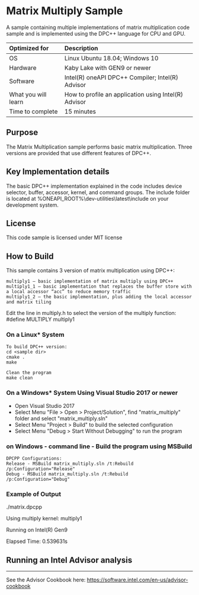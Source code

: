 # Matrix Multiply Sample
A sample containing multiple implementations of matrix multiplication code sample and  is implemented using the DPC++ language for CPU and GPU. 
  
| Optimized for                       | Description
|:---                               |:---
| OS                                | Linux Ubuntu 18.04; Windows 10
| Hardware                          | Kaby Lake with GEN9 or newer
| Software                          | Intel(R) oneAPI DPC++ Compiler; Intel(R) Advisor
| What you will learn               | How to profile an application using Intel(R) Advisor
| Time to complete                  | 15 minutes

## Purpose

The Matrix Multiplication sample performs basic matrix multiplication. Three versions are provided that use different features of DPC++.

## Key Implementation details

The basic DPC++ implementation explained in the code includes device selector, buffer, accessor, kernel, and command groups. 
The include folder is located at %ONEAPI_ROOT%\dev-utilities\latest\include on your development system.

## License  
This code sample is licensed under MIT license

## How to Build  

This sample contains 3 version of matrix multiplication using DPC++:

    multiply1 – basic implementation of matrix multiply using DPC++
    multiply1_1 – basic implementation that replaces the buffer store with a local accessor “acc” to reduce memory traffic
    multiply1_2 – the basic implementation, plus adding the local accessor and matrix tiling

Edit the line in multiply.h to select the version of the multiply function:
#define MULTIPLY multiply1


### On a Linux* System
	To build DPC++ version:
	cd <sample dir>
	cmake .
	make 

    Clean the program  
    make clean  

### On a Windows* System Using Visual Studio 2017 or newer
   * Open Visual Studio 2017
   * Select Menu "File > Open > Project/Solution", find "matrix_multiply" folder and select "matrix_multiply.sln"
   * Select Menu "Project > Build" to build the selected configuration
   * Select Menu "Debug > Start Without Debugging" to run the program

### on Windows - command line - Build the program using MSBuild
    DPCPP Configurations:
    Release - MSBuild matrix_multiply.sln /t:Rebuild /p:Configuration="Release"
    Debug - MSBuild matrix_multiply.sln /t:Rebuild /p:Configuration="Debug"



### Example of Output

   ./matrix.dpcpp 

   Using multiply kernel: multiply1

   Running on Intel(R) Gen9

   Elapsed Time: 0.539631s

## Running an Intel Advisor analysis
------------------------------------------

See the Advisor Cookbook here: https://software.intel.com/en-us/advisor-cookbook

